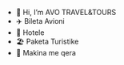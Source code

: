 - 👋 Hi, I’m AVO TRAVEL&TOURS
- ✈️ Bileta Avioni 
- 🏩 Hotele
- 🏖️ Paketa Turistike
- 🚗 Makina me qera

  

<!---
Avo1986/Avo1986 is a ✨ special ✨ repository because its `README.md` (this file) appears on your GitHub profile.
You can click the Preview link to take a look at your changes.
--->
